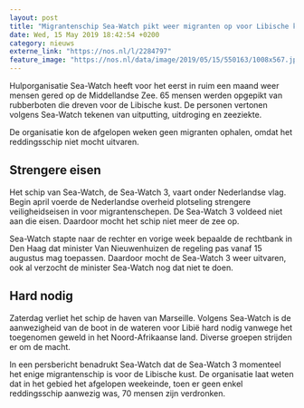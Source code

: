 ```yaml
---
layout: post
title: "Migrantenschip Sea-Watch pikt weer migranten op voor Libische kust"
date: Wed, 15 May 2019 18:42:54 +0200
category: nieuws
externe_link: "https://nos.nl/l/2284797"
feature_image: "https://nos.nl/data/image/2019/05/15/550163/1008x567.jpg"
---
```


<p>Hulporganisatie Sea-Watch heeft voor het eerst in ruim een maand weer mensen gered op de Middellandse Zee. 65 mensen werden opgepikt van rubberboten die dreven voor de Libische kust. De personen vertonen volgens Sea-Watch tekenen van uitputting, uitdroging en zeeziekte.</p>
<p>De organisatie kon de afgelopen weken geen migranten ophalen, omdat het reddingsschip niet mocht uitvaren.</p>
<h2>Strengere eisen</h2>
<p>Het schip van Sea-Watch, de Sea-Watch 3, vaart onder Nederlandse vlag. Begin april voerde de Nederlandse overheid plotseling strengere veiligheidseisen in voor migrantenschepen. De Sea-Watch 3 voldeed niet aan die eisen. Daardoor mocht het schip niet meer de zee op.</p>
<p>Sea-Watch stapte naar de rechter en vorige week bepaalde de rechtbank in Den Haag dat minister Van Nieuwenhuizen de regeling pas vanaf 15 augustus mag toepassen. Daardoor mocht de Sea-Watch 3 weer uitvaren, ook al verzocht de minister Sea-Watch nog dat niet te doen.</p>
<h2>Hard nodig</h2>
<p>Zaterdag verliet het schip de haven van Marseille. Volgens Sea-Watch is de aanwezigheid van de boot in de wateren voor Libië hard nodig vanwege het toegenomen geweld in het Noord-Afrikaanse land. Diverse groepen strijden er om de macht.</p>
<p>In een persbericht benadrukt Sea-Watch dat de Sea-Watch 3 momenteel het enige migrantenschip is voor de Libische kust. De organisatie laat weten dat in het gebied het afgelopen weekeinde, toen er geen enkel reddingsschip aanwezig was, 70 mensen zijn verdronken.</p>
